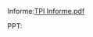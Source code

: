 Informe:[TPI Informe.pdf](https://github.com/user-attachments/files/20842443/TPI.Informe.pdf)

PPT:
